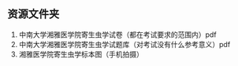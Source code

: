 ## 资源文件夹  
1. 中南大学湘雅医学院寄生虫学试卷（都在考试要求的范围内）pdf  
2. 中南大学湘雅医学院寄生虫学试题库（对考试没有什么参考意义）pdf  
3. 湘雅医学院寄生虫学标本图（手机拍摄）  
